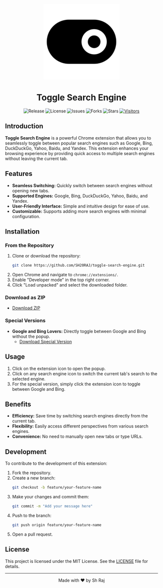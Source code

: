 <p align="center">
  <img src="./icon.png" width="250px" alt="Toggle Search Engine Logo">
</p>

<h1 align="center">Toggle Search Engine</h1>

<p align="center">
  <img src="https://img.shields.io/github/v/release/SH20RAJ/toggle-search-engine" alt="Release">
  <img src="https://img.shields.io/github/license/SH20RAJ/toggle-search-engine" alt="License">
  <img src="https://img.shields.io/github/issues/SH20RAJ/toggle-search-engine" alt="Issues">
  <img src="https://img.shields.io/github/forks/SH20RAJ/toggle-search-engine" alt="Forks">
  <img src="https://img.shields.io/github/stars/SH20RAJ/toggle-search-engine" alt="Stars">
  <a href="https://visitorbadge.io/status?path=https%3A%2F%2Fgithub.com%2FSH20RAJ%2Ftoggle-search-engine"><img src="https://api.visitorbadge.io/api/visitors?path=https%3A%2F%2Fgithub.com%2FSH20RAJ%2Ftoggle-search-engine&labelColor=%23ba68c8&countColor=%232ccce4&style=flat" alt="Visitors"></a>
</p>

## Introduction

**Toggle Search Engine** is a powerful Chrome extension that allows you to seamlessly toggle between popular search engines such as Google, Bing, DuckDuckGo, Yahoo, Baidu, and Yandex. This extension enhances your browsing experience by providing quick access to multiple search engines without leaving the current tab.

## Features

- **Seamless Switching:** Quickly switch between search engines without opening new tabs.
- **Supported Engines:** Google, Bing, DuckDuckGo, Yahoo, Baidu, and Yandex.
- **User-Friendly Interface:** Simple and intuitive design for ease of use.
- **Customizable:** Supports adding more search engines with minimal configuration.

## Installation

### From the Repository

1. Clone or download the repository:
    ```sh
    git clone https://github.com/SH20RAJ/toggle-search-engine.git
    ```
2. Open Chrome and navigate to `chrome://extensions/`.
3. Enable "Developer mode" in the top right corner.
4. Click "Load unpacked" and select the downloaded folder.

### Download as ZIP

- [Download ZIP](https://github.com/SH20RAJ/toggle-search-engine/archive/refs/heads/main.zip)

### Special Versions

- **Google and Bing Lovers:** Directly toggle between Google and Bing without the popup.
  - [Download Special Version](https://github.com/SH20RAJ/toggle-search-engine/releases/tag/v2-onclick-toggle-google-bing)

## Usage

1. Click on the extension icon to open the popup.
2. Click on any search engine icon to switch the current tab's search to the selected engine.
3. For the special version, simply click the extension icon to toggle between Google and Bing.

## Benefits

- **Efficiency:** Save time by switching search engines directly from the current tab.
- **Flexibility:** Easily access different perspectives from various search engines.
- **Convenience:** No need to manually open new tabs or type URLs.

## Development

To contribute to the development of this extension:

1. Fork the repository.
2. Create a new branch:
    ```sh
    git checkout -b feature/your-feature-name
    ```
3. Make your changes and commit them:
    ```sh
    git commit -m "Add your message here"
    ```
4. Push to the branch:
    ```sh
    git push origin feature/your-feature-name
    ```
5. Open a pull request.

## License

This project is licensed under the MIT License. See the [LICENSE](LICENSE) file for details.

---

<p align="center">Made with ❤️ by Sh Raj</p>
